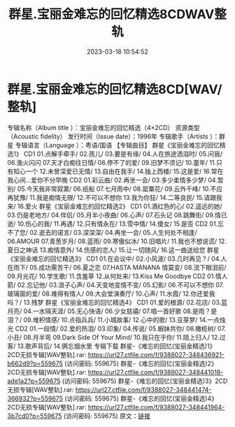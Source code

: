 ﻿---
title: 群星.宝丽金难忘的回忆精选8CDWAV整轨
date: 2023-03-18 10:54:52
categories: WAV车载音乐、镜像
tags: 华语中文
---
# 群星.宝丽金难忘的回忆精选8CD[WAV/整轨]

专辑名称（Album title
）：宝丽金难忘的回忆精选（4×2CD）
资源类型（Acoustic fidelity）
发行时间（Issue date）：1996年
专辑歌手（Artists ）：群星
专辑语言（Language ）：粤语/国语
【专辑曲目】
群星《宝丽金难忘的回忆精选1》
CD1
01.点解手牵手/ 02.孩儿/ 03.要是有缘/ 04.人在旅途洒泪时/ 05.问我/
06.渔火闪闪
07.天才白痴往日情/ 08.停不了的爱/ 09.旧梦不须记/ 10.童年/
11.只有知心一个
12.未曾深爱已无情/ 13.自由在我手/ 14.独上西楼/ 15.这是爱/
16.常在我心间...爱你不分早晚
CD2
01.彩云曲/ 02.再坐一会/ 03.多少柔情多少梦/ 04.暂别/ 05.今天我非常寂寞/
06.纸船
07.七月雨中/ 08.罂粟花/ 09.云外千峰/ 10.不应再犹豫/ 11.我是痴情无限/
12.不可以不想你
13.我为你狂/ 14.二等良民/ 15.请跟我来/ 16.爱火
群星《宝丽金难忘的回忆精选2》
CD1
01.酒红色的心/ 02.遥远的她/ 03.仍是老地方/ 04.伴侣/ 05.月半小夜曲/ 06.心声/
07.石头记
08.跳舞街/ 09.情已逝/ 10.伤心的我/ 11.再遇/ 12.只有情永在/ 13.雪中情/ 14.傻女/
15.是否
CD2
01.忘不了您/ 02.逝去的诺言/ 03.深深深/ 04.再坐一会/ 05.人生何处不相逢/
06.AMOUR
07.青葱岁月/ 08.蓝雨/ 09.寒傲似冰/ 10.旧唱片/ 11.我也不想说谎/
12.夏日之神话
13.痴情意外/ 14.伤感的恋人/ 15.让一切随风/ 16.这一曲送给您
群星《宝丽金难忘的回忆精选3》
CD1
01.在会议中/ 02.小风波/ 03.几时再见？/ 04.人在雨下/ 05.成功需苦干/
06.夏之恋
07.HASTA MANANA 情莫变/ 08.流下眼泪前/ 09.月光花/ 10.学生歌/
11.含羞草
12.从何处来/ 13.Kiss Me Goodbye
CD2
01.情人箭/ 02.忘记他/ 03.浪子心声/ 04.天变地变情不变/ 05.幻影/
06.不可以不想你
07.玻璃窗的爱/ 08.难得有情人/ 09.大会堂演奏厅/ 10.心声/ 11.水霞/ 12.你还爱我吗？/
13.残梦
群星《宝丽金难忘的回忆精选4》
CD1
01.爱的根源/ 02.花店/ 03.蓝月亮/ 04.一水隔天涯/ 05.无心快语/ 06.少女慈禧/
07.唱一首好歌
08.是雨？是泪？/ 09.堆积情感/ 10.点指兵兵/ 11.小城故事/ 12.心中的歌/ 13.豆芽梦/
14.一点烛光
CD2
01.一段情/ 02.爱的热泪/ 03.印象/ 04.传说/ 05.蝦妹共你/ 06.橄榄树/ 07.小丑/
08.月半弯
09.Dark Side Of Your Mind/ 10.我只在乎你/ 11.陌上归人/ 12.过客/
13.歌声背后/ 14.俩忘烟水里
专辑下载
群星-《难忘的回忆(宝丽金精选)1》2CD无损专辑[WAV整轨].rar: https://url27.ctfile.com/f/9388027-348436921-b662d9?p=559675
(访问密码: 559675)
群星-《难忘的回忆(宝丽金精选)2》2CD无损专辑[WAV整轨].rar: https://url27.ctfile.com/f/9388027-348441018-ade1a2?p=559675
(访问密码: 559675)
群星-《难忘的回忆(宝丽金精选)3》2CD无损专辑[WAV整轨].rar: https://url27.ctfile.com/f/9388027-348441474-366932?p=559675
(访问密码: 559675)
群星-《难忘的回忆(宝丽金精选)4》2CD无损专辑[WAV整轨].rar: https://url27.ctfile.com/f/9388027-348441964-3b7cd0?p=559675
(访问密码: 559675)
原文：[链接](https://blog.sina.com.cn/s/blog_1647c7e760103110z.html)